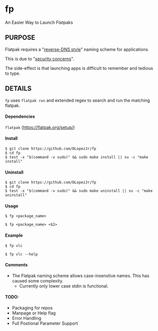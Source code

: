 # fp

An Easier Way to Launch Flatpaks


## PURPOSE

Flatpak requires a "[reverse-DNS style](https://docs.flatpak.org/en/latest/conventions.html#application-ids)" naming scheme for applications. 

This is due to "[security concerns](https://github.com/flatpak/flatpak/issues/994)".

The side-effect is that launching apps is difficult to remember and tedious to type.

## DETAILS

```fp``` uses ```flatpak run``` and extended regex to search and run the matching flatpak.

#### Dependencies
```flatpak``` (https://flatpak.org/setup/)

#### Install
```
$ git clone https://github.com/DLopezJr/fp
$ cd fp
$ test -x "$(command -v sudo)" && sudo make install || su -c "make install"
```
#### Uninstall
```
$ git clone https://github.com/DLopezJr/fp
$ cd fp
$ test -x "$(command -v sudo)" && sudo make uninstall || su -c "make uninstall"
```

#### Usage

```
$ fp <package_name>
```

```
$ fp <package_name> <$2>
```

#### Example
```
$ fp vlc
```

```
$ fp vlc --help 
```

#### Comments
- The Flatpak naming scheme allows case-insenstive names. This has caused some complexity. 
  - Currently only lower case stdin is functional.

#### TODO:
- Packaging for repos
- Manpage or Help flag
- Error Handling
- Full Postional Parameter Support
